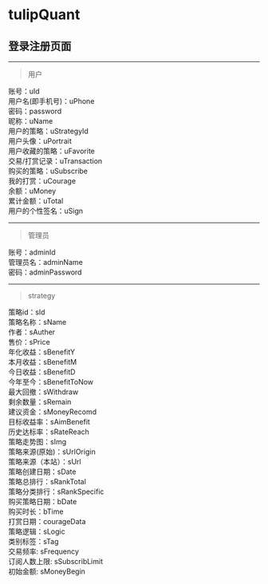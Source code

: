 # tulipQuant

## 登录注册页面
---
>用户

账号：uId <br>
用户名(即手机号)：uPhone <br>
密码：password <br>
昵称：uName <br>
用户的策略：uStrategyId <br>
用户头像：uPortrait <br>
用户收藏的策略：uFavorite <br>
交易/打赏记录：uTransaction <br>
购买的策略：uSubscribe <br>
我的打赏：uCourage <br>
余额：uMoney <br>
累计金额：uTotal <br>
用户的个性签名：uSign<br>

---
>管理员

账号：adminId <br>
管理员名：adminName <br>
密码：adminPassword <br>

---
>strategy

策略id：sId <br>
策略名称：sName <br>
作者：sAuther <br>
售价：sPrice  <br>
年化收益：sBenefitY <br>
本月收益：sBenefitM <br>
今日收益：sBenefitD <br>
今年至今：sBenefitToNow <br>
最大回撤：sWithdraw <br>
剩余数量：sRemain <br>
建议资金：sMoneyRecomd <br>
目标收益率：sAimBenefit <br>
历史达标率：sRateReach <br>
策略走势图：sImg <br>
策略来源(原始)：sUrlOrigin <br>
策略来源（本站）：sUrl <br>
策略创建日期：sDate <br>
策略总排行：sRankTotal <br>
策略分类排行：sRankSpecific <br>
购买策略日期：bDate <br>
购买时长：bTime <br>
打赏日期：courageData <br>
策略逻辑：sLogic <br>
类别标签：sTag <br>
交易频率: sFrequency <br>
订阅人数上限: sSubscribLimit <br>
初始金额: sMoneyBegin <br>

